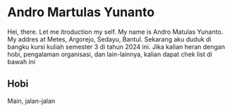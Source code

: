 # Andro Martulas Yunanto
Hei, there. Let me itroduction my self. My name is Andro Matulas Yunanto. My addres at Metes, Argorejo, Sedayu, Bantul. Sekarang aku duduk di bangku kursi kuliah semester 3 di tahun 2024 ini. Jika kalian heran dengan hobi, pengalaman organisasi, dan lain-lainnya, kalian dapat chek list di bawah ini

## Hobi
Main, jalan-jalan 